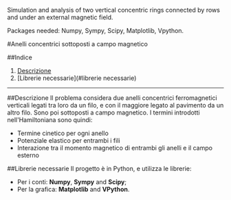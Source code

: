 Simulation and analysis of two vertical concentric rings connected by rows and under an external magnetic field.

Packages needed: Numpy, Sympy, Scipy, Matplotlib, Vpython.

#Anelli concentrici sottoposti a campo magnetico

##Indice
1. [Descrizione](#descrizione)
2. [Librerie necessarie](#librerie necessarie)

---

##Descrizione
Il problema considera due anelli concentrici ferromagnetici verticali legati tra loro da un filo, e con il maggiore legato al pavimento da un altro filo. Sono poi sottoposti a campo magnetico. I termini introdotti nell'Hamiltoniana sono quindi:
- Termine cinetico per ogni anello
- Potenziale elastico per entrambi i fili
- Interazione tra il momento magnetico di entrambi gli anelli e il campo esterno

##Librerie necessarie
Il progetto è in Python, e utilizza le librerie: 
- Per i conti: **Numpy**, **Sympy** and **Scipy**;
- Per la grafica: **Matplotlib** and **VPython**.